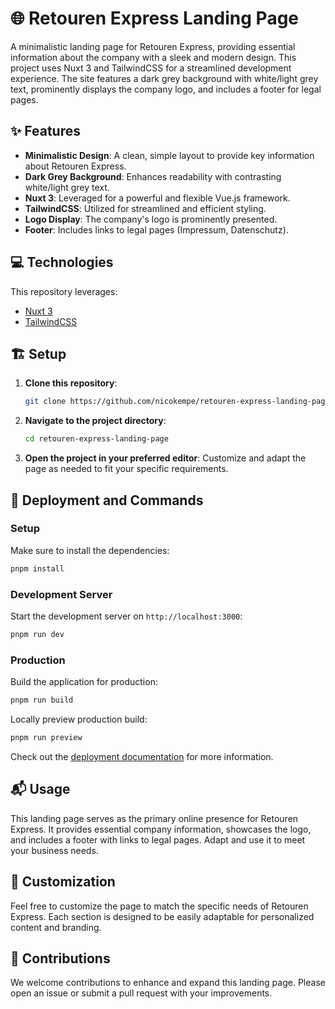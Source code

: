 # 🌐 Retouren Express Landing Page

A minimalistic landing page for Retouren Express, providing essential information about the company with a sleek and modern design. This project uses Nuxt 3 and TailwindCSS for a streamlined development experience. The site features a dark grey background with white/light grey text, prominently displays the company logo, and includes a footer for legal pages.

## ✨ Features
- **Minimalistic Design**: A clean, simple layout to provide key information about Retouren Express.
- **Dark Grey Background**: Enhances readability with contrasting white/light grey text.
- **Nuxt 3**: Leveraged for a powerful and flexible Vue.js framework.
- **TailwindCSS**: Utilized for streamlined and efficient styling.
- **Logo Display**: The company's logo is prominently presented.
- **Footer**: Includes links to legal pages (Impressum, Datenschutz).

## 💻 Technologies
This repository leverages:
- [Nuxt 3](https://nuxt.com/)
- [TailwindCSS](https://tailwindcss.com/)

## 🏗️ Setup

1. **Clone this repository**:
   
    ```bash
    git clone https://github.com/nicokempe/retouren-express-landing-page.git
    ```

2. **Navigate to the project directory**:
   
    ```bash
    cd retouren-express-landing-page
    ```

3. **Open the project in your preferred editor**:
    Customize and adapt the page as needed to fit your specific requirements.

## 🚀 Deployment and Commands

### Setup

Make sure to install the dependencies:

```bash
pnpm install
```

### Development Server

Start the development server on `http://localhost:3000`:

```bash
pnpm run dev
```

### Production

Build the application for production:

```bash
pnpm run build
```

Locally preview production build:

```bash
pnpm run preview
```

Check out the [deployment documentation](https://nuxt.com/docs/getting-started/deployment) for more information.

## 📬 Usage
This landing page serves as the primary online presence for Retouren Express. It provides essential company information, showcases the logo, and includes a footer with links to legal pages. Adapt and use it to meet your business needs.

## 🔧 Customization
Feel free to customize the page to match the specific needs of Retouren Express. Each section is designed to be easily adaptable for personalized content and branding.

## 👥 Contributions
We welcome contributions to enhance and expand this landing page. Please open an issue or submit a pull request with your improvements.
